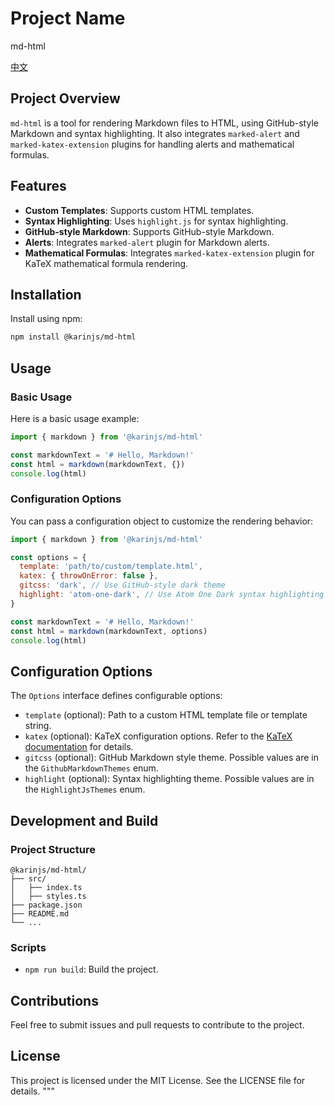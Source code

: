 # Project Name

md-html

[中文](README_ZH.md)

## Project Overview

`md-html` is a tool for rendering Markdown files to HTML, using GitHub-style Markdown and syntax highlighting. It also integrates `marked-alert` and `marked-katex-extension` plugins for handling alerts and mathematical formulas.

## Features

- **Custom Templates**: Supports custom HTML templates.
- **Syntax Highlighting**: Uses `highlight.js` for syntax highlighting.
- **GitHub-style Markdown**: Supports GitHub-style Markdown.
- **Alerts**: Integrates `marked-alert` plugin for Markdown alerts.
- **Mathematical Formulas**: Integrates `marked-katex-extension` plugin for KaTeX mathematical formula rendering.

## Installation

Install using npm:

```bash
npm install @karinjs/md-html
```

## Usage

### Basic Usage

Here is a basic usage example:

```javascript
import { markdown } from '@karinjs/md-html'

const markdownText = '# Hello, Markdown!'
const html = markdown(markdownText, {})
console.log(html)
```

### Configuration Options

You can pass a configuration object to customize the rendering behavior:

```javascript
import { markdown } from '@karinjs/md-html'

const options = {
  template: 'path/to/custom/template.html',
  katex: { throwOnError: false },
  gitcss: 'dark', // Use GitHub-style dark theme
  highlight: 'atom-one-dark', // Use Atom One Dark syntax highlighting theme
}

const markdownText = '# Hello, Markdown!'
const html = markdown(markdownText, options)
console.log(html)
```

## Configuration Options

The `Options` interface defines configurable options:

- `template` (optional): Path to a custom HTML template file or template string.
- `katex` (optional): KaTeX configuration options. Refer to the [KaTeX documentation](https://katex.org/docs/options.html) for details.
- `gitcss` (optional): GitHub Markdown style theme. Possible values are in the `GithubMarkdownThemes` enum.
- `highlight` (optional): Syntax highlighting theme. Possible values are in the `HighlightJsThemes` enum.

## Development and Build

### Project Structure

```
@karinjs/md-html/
├── src/
│   ├── index.ts
│   ├── styles.ts
├── package.json
├── README.md
└── ...
```

### Scripts

- `npm run build`: Build the project.

## Contributions

Feel free to submit issues and pull requests to contribute to the project.

## License

This project is licensed under the MIT License. See the LICENSE file for details.
"""
